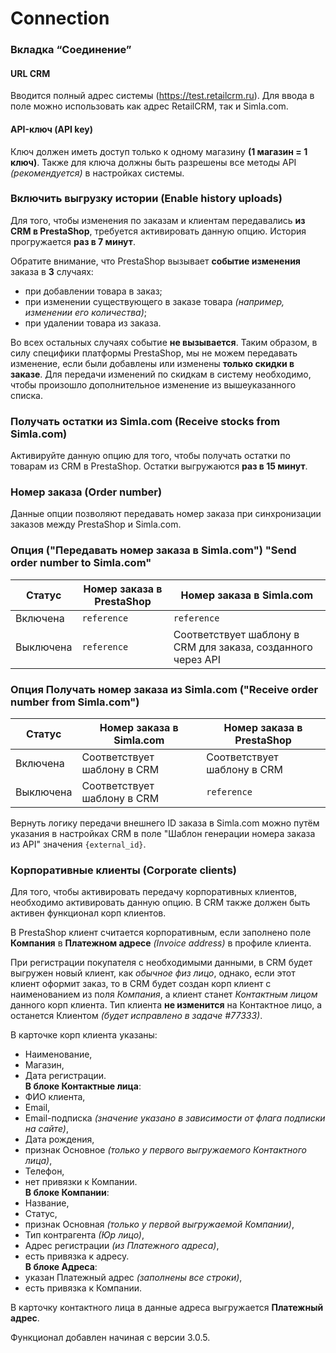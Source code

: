 # Connection

### Вкладка “Соединение”

  

#### URL CRM

Вводится полный адрес системы (https://test.retailcrm.ru). Для ввода в поле можно использовать как адрес RetailCRM, так и Simla.com.  

#### API-ключ (API key)

Ключ должен иметь доступ только к одному магазину **(1 магазин = 1 ключ)**. Также для ключа должны быть разрешены все методы API *(рекомендуется)* в настройках системы.
 

### Включить выгрузку истории (Enable history uploads)

Для того, чтобы изменения по заказам и клиентам передавались **из CRM в PrestaShop**, требуется активировать данную опцию. История прогружается **раз в 7 минут**.

Обратите внимание, что PrestaShop вызывает **событие изменения** заказа в **3** случаях:

- при добавлении товара в заказ;
- при изменении существующего в заказе товара *(например, изменении его количества)*; 
- при удалении товара из заказа.
    
Во всех остальных случаях событие **не вызывается**. Таким образом, в силу специфики платформы PrestaShop, мы не можем передавать изменение, если были добавлены или изменены **только скидки в заказе**. Для передачи изменений по скидкам в систему необходимо, чтобы произошло дополнительное изменение из вышеуказанного списка.

### Получать остатки из Simla.com (Receive stocks from Simla.com)

Активируйте данную опцию для того, чтобы получать остатки по товарам из CRM в PrestaShop. Остатки выгружаются **раз в 15 минут**.

### Номер заказа (Order number)

Данные опции позволяют передавать номер заказа при синхронизации заказов между PrestaShop и Simla.com.

### Опция ("Передавать номер заказа в Simla.com") "Send order number to Simla.com"

|  Статус     |  Номер заказа в PrestaShop  |  Номер заказа в Simla.com                                      |
|-------------|-----------------------------|----------------------------------------------------------------|
|  Включена   |  `reference`                |  `reference`                                                   |
|  Выключена  |  `reference`                |  Cоответствует шаблону в CRM для заказа, созданного через API  |

### Опция Получать номер заказа из Simla.com ("Receive order number from Simla.com")

|  Статус     |  Номер заказа в Simla.com     |  Номер заказа в PrestaShop                                   |
|-------------|-------------------------------|--------------------------------------------------------------|
|  Включена   |  Cоответствует шаблону в CRM  |  Cоответствует шаблону в CRM                                 |
|  Выключена  |  Cоответствует шаблону в CRM  |  `reference`                                                 |

Вернуть логику передачи внешнего ID заказа в Simla.com можно путём указания в настройках CRM в поле "Шаблон генерации номера заказа из API" значения `{external_id}`.

### Корпоративные клиенты (Corporate clients)

Для того, чтобы активировать передачу корпоративных клиентов, необходимо активировать данную опцию. В CRM также должен быть активен функционал корп клиентов.

В PrestaShop клиент считается корпоративным, если заполнено поле **Компания** в **Платежном адресе** *(Invoice address)* в профиле клиента.

При регистрации покупателя с необходимыми данными, в CRM будет выгружен новый клиент, как *обычное физ лицо*, однако, если этот клиент оформит заказ, то в CRM будет создан корп клиент с наименованием из поля *Компания*, а клиент станет *Контактным лицом* данного корп клиента. Тип клиента **не изменится** на Контактное лицо, а останется Клиентом *(будет исправлено в задаче #77333)*.

В карточке корп клиента указаны: 
- Наименование, 
- Магазин, 
- Дата регистрации. <br/>
**В блоке Контактные лица**: 
- ФИО клиента, 
- Email, 
- Email-подписка *(значение указано в зависимости от флага подписки на сайте)*, 
- Дата рождения, 
- признак Основное *(только у первого выгружаемого Контактного лица)*, 
- Телефон, 
- нет привязки к Компании. <br>
**В блоке Компании**: 
- Название, 
- Статус, 
- признак Основная *(только у первой выгружаемой Компании)*, 
- Тип контрагента *(Юр лицо)*, 
- Адрес регистрации *(из Платежного адреса)*, 
- есть привязка к адресу. <br>
**В блоке Адреса**: 
- указан Платежный адрес *(заполнены все строки)*, 
- есть привязка к Компании.

В карточку контактного лица в данные адреса выгружается **Платежный адрес**.

Функционал добавлен начиная с версии 3.0.5.
